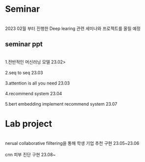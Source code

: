 <h1>Seminar</h1> 

<br>2023 02월 부터 진행한 Deep learing 관련 세미나와 프로젝트를 올릴 예정<br>

<h2>seminar ppt</h2>
<br>1.전반적인 머신러닝 모델 23.02><br>
<br>2.seq to seq 23.03<br>
<br>3.attention is all you need 23.03<br>
<br>4.recommend system 23.04<br>
<br>5.bert embedding implement recommend system 23.07<br>

<h1>Lab project</h1>
<br>nerual collaborative filltering을 통해 학생 기업 추천 구현 23.05~23.06<br>
<br>cnn 피부 진단 구현 23.08~<br>
